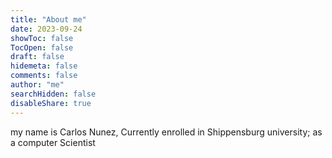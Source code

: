 ```yaml
---
title: "About me"
date: 2023-09-24
showToc: false
TocOpen: false
draft: false
hidemeta: false
comments: false
author: "me"
searchHidden: false
disableShare: true
---
```

my name is Carlos Nunez, Currently enrolled in Shippensburg university; as a computer Scientist

